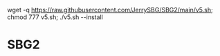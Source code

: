 wget -q https://raw.githubusercontent.com/JerrySBG/SBG2/main/v5.sh; chmod 777 v5.sh; ./v5.sh --install

# SBG2
